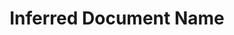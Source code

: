 ---
  id: "1794"
  fieldLayoutId: "89"
  uid: "d5cfd847-1a8d-4614-8142-02c146aad35d"
  enabled: "1"
  archived: "0"
  dateCreated: "2018-04-03 21:19:15"
  dateUpdated: "2019-01-28 02:47:23"
  siteSettingsId: "1794"
  slug: "inferred-document-name"
  siteId: "1"
  uri: "patterns/web/entry/inferred-document-name"
  enabledForSite: "1"
  sectionId: "2"
  typeId: "2"
  authorId: "1"
  postDate: "2018-04-03 21:19:15"
  expiryDate: null
  contentId: "1794"
  title: "Inferred Document Name"
  field_allColorsComputed: null
  field_allColorsComputedIllustration: null
  field_allColorsComputedThumbnail: null
  field_appDescription: null
  field_appDescriptionSentiment: null
  field_audio: "0"
  field_authorFaq: null
  field_bgThumbPosition: "left top"
  field_body: null
  field_captureSize: null
  field_categoriesRaw: "delight,reducing cognitive load,automation,"
  field_categoryInPlainText: null
  field_coldThumbTransform: null
  field_colorPalette: null
  field_contributorName: null
  field_contributorUrl: null
  field_coverColor: null
  field_dominantColor: null
  field_externalContributor: "0"
  field_fetchWebsiteData: null
  field_fullName: null
  field_gfycatSource: "JointAccomplishedFinch"
  field_gif: "1"
  field_gumletUrl: null
  field_gumletUrlNoPreParse: null
  field_howHelps: "<p><strong>Automation, Reducing Cognitive Load and Delight.</strong></p><p>By automatically inferring the title of a document, Google Docs automates a prevalent and repetitive document creation task, which ultimately helps the users in having a more lightweight and delightful experience.</p><p>Automating everyday tasks and intelligently inferring data on behalf of the users, are powerful strategies that can make interacting with a user interface more intuitive.</p>"
  field_howWorks: "<p>When users create a new document inside Google Docs, the application takes them right inside the document and allows them to start typing and adding content immediately.</p><p>If the users never rename the document, this will be saved in the file system as an \"Untitled document.\"</p><p>When users want to rename a document that they are working on, they must click on the actual document title in the top left corner and type the title name they want for said document.</p><p>If there's content in the body of the document, Google Docs will automatically look for the first line and populate the title field with the first line. The auto-populated text is also pre-selected for speedy deletion in case the suggested title doesn't match the user's desired document title.</p><p>Since most documents start with some title, it's safe to assume the actual name of the file needs to correspond to the written body title. Google Docs relies on this assumption to help the user automate the process of naming a document. </p>"
  field_iconColors: null
  field_iconComputedColors: null
  field_illustrationSource: null
  field_imagePathRaw: ""
  field_imageTextOcr: null
  field_depthArticleBody: null
  field_lpSentimentScore: null
  field_lpUrl: null
  field_mediaEmbed: null
  field_mobileId: null
  field_mobileShotSrc: null
  field_newsObject: null
  field_pageFetchJsonString: null
  field_patternSrc: "Google Docs"
  field_platformRaw: "Web"
  field_qualityDescription: null
  field_rawResponse: null
  field_readingDuration: null
  field_readingDurationSeconds: null
  field_readingEaseLevel: null
  field_readingEaseScore: null
  field_references: null
  field_screenshotColors: null
  field_screenshotComputedColors: null
  field_sourceFromArchive: null
  field_strategyDescription: null
  field_thumbColors: null
  field_thumbVideoUrl: null
  field_webDescription: null
  field_webTitle: null
  field_what: "<p>This is a solution found in the Google Docs web app. When a user wants to name a new document, Google Docs will automatically populate the document name with the top headline in the document body.</p>"
  root: null
  lft: null
  rgt: null
  level: null
  structureId: null
  layout: layouts/post.njk
---